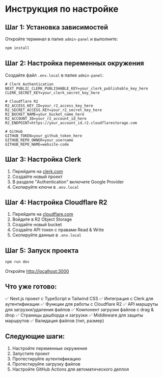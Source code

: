 # Инструкция по настройке

## Шаг 1: Установка зависимостей

Откройте терминал в папке `admin-panel` и выполните:

```bash
npm install
```

## Шаг 2: Настройка переменных окружения

Создайте файл `.env.local` в папке `admin-panel`:

```env
# Clerk Authentication
NEXT_PUBLIC_CLERK_PUBLISHABLE_KEY=your_clerk_publishable_key_here
CLERK_SECRET_KEY=your_clerk_secret_key_here

# Cloudflare R2
R2_ACCESS_KEY_ID=your_r2_access_key_here
R2_SECRET_ACCESS_KEY=your_r2_secret_key_here
R2_BUCKET_NAME=your_bucket_name_here
R2_ACCOUNT_ID=your_r2_account_id_here
R2_ENDPOINT=https://your_account_id.r2.cloudflarestorage.com

# GitHub
GITHUB_TOKEN=your_github_token_here
GITHUB_REPO_OWNER=your_username
GITHUB_REPO_NAME=website-code
```

## Шаг 3: Настройка Clerk

1. Перейдите на [clerk.com](https://clerk.com)
2. Создайте новый проект
3. В разделе "Authentication" включите Google Provider
4. Скопируйте ключи в `.env.local`

## Шаг 4: Настройка Cloudflare R2

1. Перейдите на [cloudflare.com](https://cloudflare.com)
2. Войдите в R2 Object Storage
3. Создайте новый bucket
4. Создайте API токен с правами Read & Write
5. Скопируйте данные в `.env.local`

## Шаг 5: Запуск проекта

```bash
npm run dev
```

Откройте [http://localhost:3000](http://localhost:3000)

## Что уже готово:

✅ Next.js проект с TypeScript и Tailwind CSS
✅ Интеграция с Clerk для аутентификации
✅ Функции для работы с Cloudflare R2
✅ API маршруты для загрузки/удаления файлов
✅ Компонент загрузки файлов с drag & drop
✅ Страницы дашборда и загрузки
✅ Middleware для защиты маршрутов
✅ Валидация файлов (тип, размер)

## Следующие шаги:

1. Настройте переменные окружения
2. Запустите проект
3. Протестируйте аутентификацию
4. Протестируйте загрузку файлов
5. Настройте GitHub Actions для автоматического деплоя
